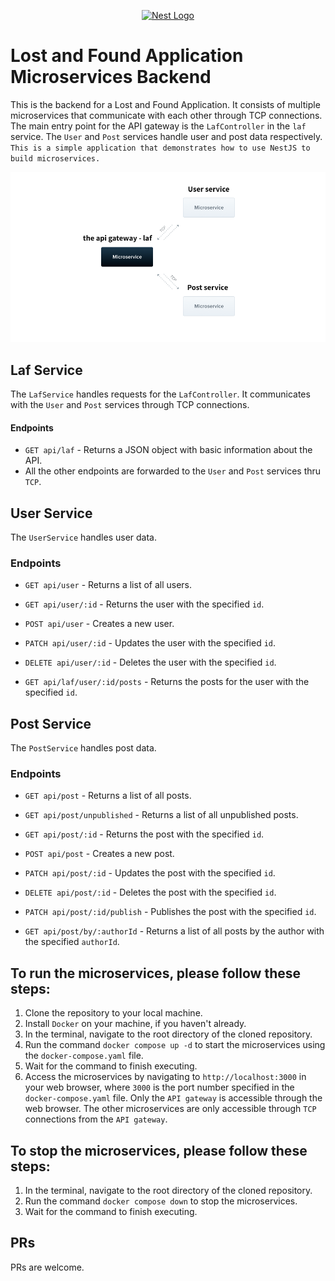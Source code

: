 <p align="center">
  <a href="http://nestjs.com/" target="blank"><img src="https://nestjs.com/img/logo-small.svg" width="200" alt="Nest Logo" /></a>
</p>

[circleci-image]: https://img.shields.io/circleci/build/github/nestjs/nest/master?token=abc123def456
[circleci-url]: https://circleci.com/gh/nestjs/nest

# Lost and Found Application Microservices Backend

This is the backend for a Lost and Found Application. It consists of multiple microservices that communicate with each other through TCP connections. The main entry point for the API gateway is the `LafController` in the `laf` service. The `User` and `Post` services handle user and post data respectively. `This is a simple application that demonstrates how to use NestJS to build microservices.`

![Lost and Found Application Microservices Backend](./nestjs_microservices.png)

## Laf Service

The `LafService` handles requests for the `LafController`. It communicates with the `User` and `Post` services through TCP connections.

#### Endpoints

- `GET api/laf` - Returns a JSON object with basic information about the API.
- All the other endpoints are forwarded to the `User` and `Post` services thru `TCP`.

## User Service

The `UserService` handles user data.

### Endpoints

- `GET api/user` - Returns a list of all users.

- `GET api/user/:id` - Returns the user with the specified `id`.

- `POST api/user` - Creates a new user.

- `PATCH api/user/:id` - Updates the user with the specified `id`.

- `DELETE api/user/:id` - Deletes the user with the specified `id`.

- `GET api/laf/user/:id/posts` - Returns the posts for the user with the specified `id`.

## Post Service

The `PostService` handles post data.

### Endpoints

- `GET api/post` - Returns a list of all posts.

- `GET api/post/unpublished` - Returns a list of all unpublished posts.

- `GET api/post/:id` - Returns the post with the specified `id`.

- `POST api/post` - Creates a new post.

- `PATCH api/post/:id` - Updates the post with the specified `id`.

- `DELETE api/post/:id` - Deletes the post with the specified `id`.

- `PATCH api/post/:id/publish` - Publishes the post with the specified `id`.

- `GET api/post/by/:authorId` - Returns a list of all posts by the author with the specified `authorId`.

## To run the microservices, please follow these steps:

1. Clone the repository to your local machine.
2. Install `Docker` on your machine, if you haven't already.
3. In the terminal, navigate to the root directory of the cloned repository.
4. Run the command `docker compose up -d` to start the microservices using the `docker-compose.yaml` file.
5. Wait for the command to finish executing.
6. Access the microservices by navigating to `http://localhost:3000` in your web browser, where `3000` is the port number specified in the `docker-compose.yaml` file. Only the `API gateway` is accessible through the web browser. The other microservices are only accessible through `TCP` connections from the `API gateway`.

## To stop the microservices, please follow these steps:

1. In the terminal, navigate to the root directory of the cloned repository.
2. Run the command `docker compose down` to stop the microservices.
3. Wait for the command to finish executing.

## PRs

PRs are welcome.
